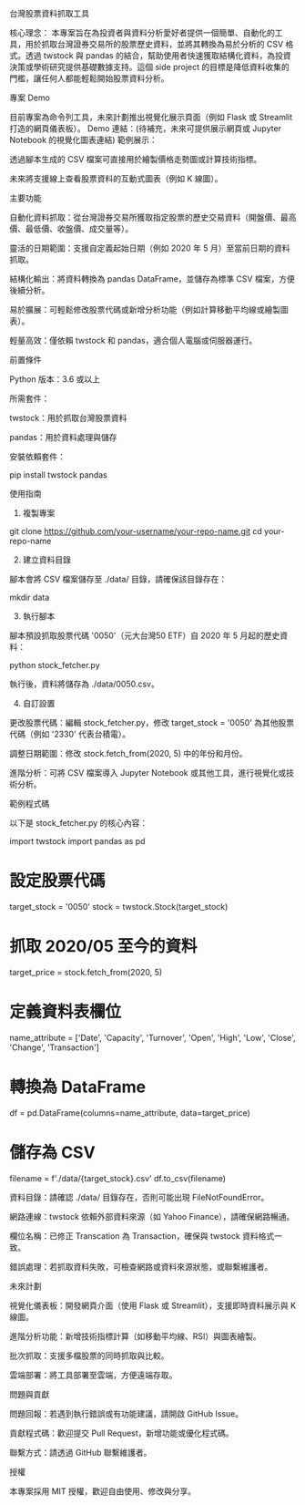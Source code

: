 台灣股票資料抓取工具


核心理念：
本專案旨在為投資者與資料分析愛好者提供一個簡單、自動化的工具，用於抓取台灣證券交易所的股票歷史資料，並將其轉換為易於分析的 CSV 格式。透過 twstock 與 pandas 的結合，幫助使用者快速獲取結構化資料，為投資決策或學術研究提供基礎數據支持。這個 side project 的目標是降低資料收集的門檻，讓任何人都能輕鬆開始股票資料分析。



專案 Demo

目前專案為命令列工具，未來計劃推出視覺化展示頁面（例如 Flask 或 Streamlit 打造的網頁儀表板）。
Demo 連結：(待補充，未來可提供展示網頁或 Jupyter Notebook 的視覺化圖表連結)
範例展示：





透過腳本生成的 CSV 檔案可直接用於繪製價格走勢圖或計算技術指標。



未來將支援線上查看股票資料的互動式圖表（例如 K 線圖）。



主要功能





自動化資料抓取：從台灣證券交易所獲取指定股票的歷史交易資料（開盤價、最高價、最低價、收盤價、成交量等）。



靈活的日期範圍：支援自定義起始日期（例如 2020 年 5 月）至當前日期的資料抓取。



結構化輸出：將資料轉換為 pandas DataFrame，並儲存為標準 CSV 檔案，方便後續分析。



易於擴展：可輕鬆修改股票代碼或新增分析功能（例如計算移動平均線或繪製圖表）。



輕量高效：僅依賴 twstock 和 pandas，適合個人電腦或伺服器運行。



前置條件





Python 版本：3.6 或以上



所需套件：





twstock：用於抓取台灣股票資料



pandas：用於資料處理與儲存

安裝依賴套件：

pip install twstock pandas



使用指南

1. 複製專案

git clone https://github.com/your-username/your-repo-name.git
cd your-repo-name

2. 建立資料目錄

腳本會將 CSV 檔案儲存至 ./data/ 目錄，請確保該目錄存在：

mkdir data

3. 執行腳本

腳本預設抓取股票代碼 '0050'（元大台灣50 ETF）自 2020 年 5 月起的歷史資料：

python stock_fetcher.py

執行後，資料將儲存為 ./data/0050.csv。

4. 自訂設置





更改股票代碼：編輯 stock_fetcher.py，修改 target_stock = '0050' 為其他股票代碼（例如 '2330' 代表台積電）。



調整日期範圍：修改 stock.fetch_from(2020, 5) 中的年份和月份。



進階分析：可將 CSV 檔案導入 Jupyter Notebook 或其他工具，進行視覺化或技術分析。

範例程式碼

以下是 stock_fetcher.py 的核心內容：

import twstock
import pandas as pd

# 設定股票代碼
target_stock = '0050'
stock = twstock.Stock(target_stock)

# 抓取 2020/05 至今的資料
target_price = stock.fetch_from(2020, 5)

# 定義資料表欄位
name_attribute = ['Date', 'Capacity', 'Turnover', 'Open', 'High', 'Low', 'Close', 'Change', 'Transaction']

# 轉換為 DataFrame
df = pd.DataFrame(columns=name_attribute, data=target_price)

# 儲存為 CSV
filename = f'./data/{target_stock}.csv'
df.to_csv(filename)



資料目錄：請確認 ./data/ 目錄存在，否則可能出現 FileNotFoundError。



網路連線：twstock 依賴外部資料來源（如 Yahoo Finance），請確保網路暢通。



欄位名稱：已修正 Transcation 為 Transaction，確保與 twstock 資料格式一致。



錯誤處理：若抓取資料失敗，可檢查網路或資料來源狀態，或聯繫維護者。



未來計劃





視覺化儀表板：開發網頁介面（使用 Flask 或 Streamlit），支援即時資料展示與 K 線圖。



進階分析功能：新增技術指標計算（如移動平均線、RSI）與圖表繪製。



批次抓取：支援多檔股票的同時抓取與比較。



雲端部署：將工具部署至雲端，方便遠端存取。



問題與貢獻





問題回報：若遇到執行錯誤或有功能建議，請開啟 GitHub Issue。



貢獻程式碼：歡迎提交 Pull Request，新增功能或優化程式碼。



聯繫方式：請透過 GitHub 聯繫維護者。



授權

本專案採用 MIT 授權，歡迎自由使用、修改與分享。
